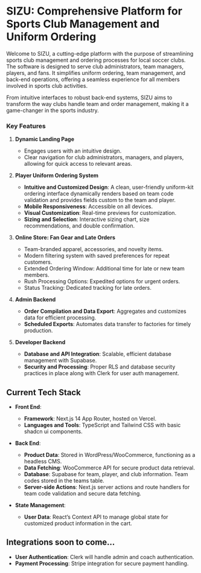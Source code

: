 # SIZU: Comprehensive Platform for Sports Club Management and Uniform Ordering

Welcome to SIZU, a cutting-edge platform with the purpose of streamlining sports club management and ordering processes for local soccer clubs. The software is designed to serve club administrators, team managers, players, and fans. It simplifies uniform ordering, team management, and back-end operations, offering a seamless experience for all members involved in sports club activities.

From intuitive interfaces to robust back-end systems, SIZU aims to transform the way clubs handle team and order management, making it a game-changer in the sports industry.

### Key Features

1. **Dynamic Landing Page**

   - Engages users with an intuitive design.
   - Clear navigation for club administrators, managers, and players, allowing for quick access to relevant areas.

2. **Player Uniform Ordering System**

   - **Intuitive and Customized Design**: A clean, user-friendly uniform-kit ordering interface dynamically renders based on team code validation and provides fields custom to the team and player.
   - **Mobile Responsiveness**: Accessible on all devices.
   - **Visual Customization**: Real-time previews for customization.
   - **Sizing and Selection**: Interactive sizing chart, size recommendations, and double confirmation.

3. **Online Store: Fan Gear and Late Orders**

   - Team-branded apparel, accessories, and novelty items.
   - Modern filtering system with saved preferences for repeat customers.
   - Extended Ordering Window: Additional time for late or new team members.
   - Rush Processing Options: Expedited options for urgent orders.
   - Status Tracking: Dedicated tracking for late orders.

4. **Admin Backend**

   - **Order Compilation and Data Export**: Aggregates and customizes data for efficient processing.
   - **Scheduled Exports**: Automates data transfer to factories for timely production.

5. **Developer Backend**
   - **Database and API Integration**: Scalable, efficient database management with Supabase.
   - **Security and Processing**: Proper RLS and database security practices in place along with Clerk for user auth management.

## Current Tech Stack

- **Front End**:

  - **Framework**: Next.js 14 App Router, hosted on Vercel.
  - **Languages and Tools**: TypeScript and Tailwind CSS with basic shadcn ui components.

- **Back End**:

  - **Product Data**: Stored in WordPress/WooCommerce, functioning as a headless CMS.
  - **Data Fetching**: WooCommerce API for secure product data retrieval.
  - **Database**: Supabase for team, player, and club information. Team codes stored in the teams table.
  - **Server-side Actions**: Next.js server actions and route handlers for team code validation and secure data fetching.

- **State Management**:
  - **User Data**: React’s Context API to manage global state for customized product information in the cart.

## Integrations soon to come...

- **User Authentication**: Clerk will handle admin and coach authentication.
- **Payment Processing**: Stripe integration for secure payment handling.
